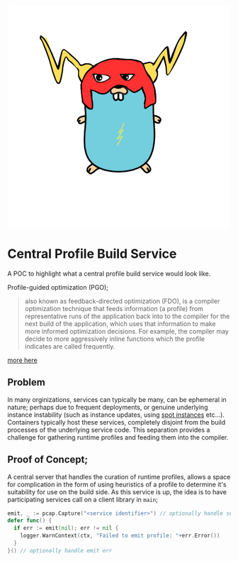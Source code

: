 <p align="center">
  <img src="./docs/kitted-gopher.png" alt="A gangster Gopher that's kitted"/>
</p>

# Central Profile Build Service
A POC to highlight what a central profile build service would look like.

Profile-guided optimization (PGO);
> also known as feedback-directed optimization (FDO), is a compiler optimization technique that feeds information (a profile) from representative runs of the application back into to the compiler for the next build of the application, which uses that information to make more informed optimization decisions. For example, the compiler may decide to more aggressively inline functions which the profile indicates are called frequently.

[more here](https://go.dev/doc/pgo)

## Problem
In many orginizations, services can typically be many, can be ephemeral in nature; perhaps due to frequent deployments, or genuine underlying instance instability (such as instance updates, using [spot instances](https://aws.amazon.com/ec2/spot/) etc...). Containers typically host these services, completely disjoint from the build processes of the underlying service code. This separation provides a challenge for gathering runtime profiles and feeding them into the compiler.

## Proof of Concept;
A central server that handles the curation of runtime profiles, allows a space for complication in the form of using heuristics of a profile to determine it's suitability for use on the build side. As this service is up, the idea is to have participating services call on a client library in `main`;

```go
emit, _ := pcap.Capture("<service identifier>") // optionally handle setup err
defer func() {
  if err := emit(nil); err != nil {
    logger.WarnContext(ctx, "Failed to emit profile: "+err.Error())
  }
}() // optionally handle emit err
```
